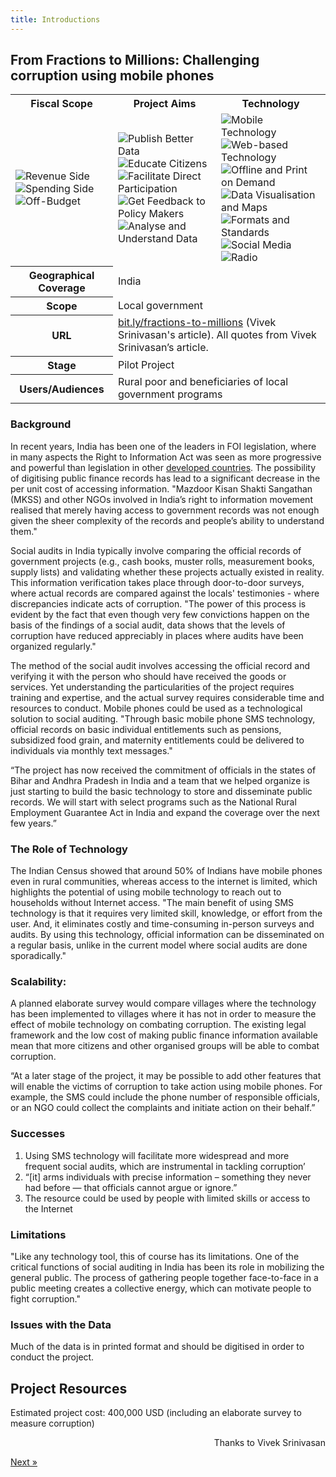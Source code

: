 ```yaml
---
title: Introductions
---
```


## From Fractions to Millions: Challenging corruption using mobile phones




<table class="iconmatrix">
  <tr class="icons">
    <th class="inner">Fiscal Scope</th>
    <th class="inner">Project Aims</th>
    <th>Technology</th>
  </tr>
    <tr class="iconbar">
    <td class="inner">
      <img src="../images/revenue.png" class="no" title="Revenue Side" />
      <img src="../images/spending.png" class="" title="Spending Side" />
      <img src="../images/invisible_money.png" class="" title="Off-Budget" />
    </td>
    <td class="inner">
      <img src="../images/upload.png" class="" title="Publish Better Data" />
      <img src="../images/educate.png" class="" title="Educate Citizens" />
      <img src="../images/citizen.png" class="no" title="Facilitate Direct Participation"/>
      <img src="../images/decision-maker.png" class="" title="Get Feedback to Policy Makers" />
      <img src="../images/data_analysis.png" class="" title="Analyse and Understand Data" />
    </td>
    <td>
      <img src="../images/mobile.png" class="" title="Mobile Technology" />
      <img src="../images/web.png" class="no" title="Web-based Technology" />
      <img src="../images/offline.png" class="no" title="Offline and Print on Demand" />
      <img src="../images/piechart.png" class="no" title="Data Visualisation and Maps" />
      <img src="../images/standards.png" class="no" title="Formats and Standards" />
      <img src="../images/social_media.png" class="no" title="Social Media" />
      <img src="../images/radio.png" class="no" title="Radio" />
    </td>
  </tr>
  <tr>
    <th class="inner">Geographical Coverage</th>
    <td colspan="2">India</td>
  </tr>
  <tr>
    <th class="inner">Scope</th>
    <td colspan="2">Local government</td>
  </tr>
  <tr>
    <th class="inner">URL</th>
    <td colspan="2"><a href="http://bit.ly/fractions-to-millions">bit.ly/fractions-to-millions</a> (Vivek Srinivasan's article). All quotes from Vivek Srinivasan’s article.</td>
  </tr>
  <tr>
    <th class="inner">Stage</th>
    <td colspan="2">Pilot Project</td>
  </tr>
  <tr>
    <th class="inner">Users/Audiences</th>
    <td colspan="2">Rural poor and beneficiaries of local government programs</td>
  </tr>


</table>



### Background

In recent years, India has been one of the leaders in FOI legislation, where in many aspects the Right to Information Act was seen as more progressive and powerful than legislation in other [developed countries](http://www.guardian.co.uk/society/2012/apr/10/india-freedom-of-information?newsfeed=true). The possibility of digitising public finance records has lead to a significant decrease in the per unit cost of accessing information. "Mazdoor Kisan Shakti Sangathan (MKSS) and other NGOs involved in India’s right to information movement realised that merely having access to government records was not enough given the sheer complexity of the records and people’s ability to understand them."

Social audits in India typically involve comparing the official records of government projects (e.g., cash books, muster rolls, measurement books, supply lists) and validating whether these projects actually existed in reality. This information verification takes place through door-to-door surveys, where actual records are compared against the locals' testimonies - where discrepancies indicate acts of corruption. "The power of this process is evident by the fact that even though very few convictions happen on the basis of the findings of a social audit, data shows that the levels of corruption have reduced appreciably in places where audits have been organized regularly."

The method of the social audit involves accessing the official record and verifying it with the person who should have received the goods or services. Yet understanding the particularities of the project requires training and expertise, and the actual survey requires considerable time and resources to conduct. Mobile phones could be used as a technological solution to social auditing. "Through basic mobile phone SMS technology, official records on basic individual entitlements such as pensions, subsidized food grain, and maternity entitlements could be delivered to individuals via monthly text messages."

“The project has now received the commitment of officials in the states of Bihar and Andhra Pradesh in India and a team that we helped organize is just starting to build the basic technology to store and disseminate public records. We will start with select programs such as the National Rural Employment Guarantee Act in India and expand the coverage over the next few years.”

### The Role of Technology

The Indian Census showed that around 50% of Indians have mobile phones even in rural communities, whereas access to the internet is limited, which highlights the potential of using mobile technology to reach out to households without Internet access. "The main benefit of using SMS technology is that it requires very limited skill, knowledge, or effort from the user. And, it eliminates costly and time-consuming in-person surveys and audits. By using this technology, official information can be disseminated on a regular basis, unlike in the current model where social audits are done sporadically."

### Scalability:

A planned elaborate survey would compare villages where the technology has been implemented to villages where it has not in order to measure the effect of mobile technology on combating corruption. The existing legal framework and the low cost of making public finance information available mean that more citizens and other organised groups will be able to combat corruption.

“At a later stage of the project, it may be possible to add other features that will enable the victims of corruption to take action using mobile phones. For example, the SMS could include the phone number of responsible officials, or an NGO could collect the complaints and initiate action on their behalf.”

### Successes

1. Using SMS technology will facilitate more widespread and more  frequent social audits, which are instrumental in tackling corruption’
2. “[it] arms individuals with precise information – something they never had before — that officials cannot argue or ignore.”
3. The resource could be used by people with limited skills or access to the Internet

### Limitations

"Like any technology tool, this of course has its limitations. One of the critical functions of social auditing in India has been its role in mobilizing the general public. The process of gathering people together face-to-face in a public meeting creates a collective energy, which can motivate people to fight corruption."

### Issues with the Data

Much of the data is in printed format and should be digitised in order to conduct the project.

## Project Resources

Estimated project cost: 400,000 USD (including an elaborate survey to measure corruption)

<p style="text-align: right">Thanks to Vivek Srinivasan</p>

<div class="pull-right"><a class="btn btn-default btn-mini" href="../chapter7-2">Next &raquo;</a></div>
